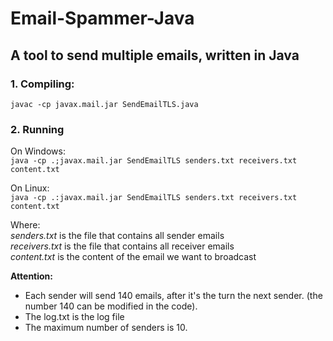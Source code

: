 # Email-Spammer-Java
## A tool to send multiple emails, written in Java

### 1. Compiling: <br/> 
```javac -cp javax.mail.jar SendEmailTLS.java```

### 2. Running <br/> 

On Windows: <br/> 
```java -cp .;javax.mail.jar SendEmailTLS senders.txt receivers.txt content.txt```

On Linux: <br/> 
```java -cp .:javax.mail.jar SendEmailTLS senders.txt receivers.txt content.txt```

Where: <br/> 
*senders.txt* is the file that contains all sender emails <br/> 
*receivers.txt* is the file that contains all receiver emails <br/> 
*content.txt* is the content of the email we want to broadcast <br/> 

**Attention:**
- Each sender will send 140 emails, after it's the turn the next sender. (the number 140 can be modified in the code).
- The log.txt is the log file
- The maximum number of senders is 10.



